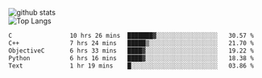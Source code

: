 ![github stats](https://github-readme-stats.vercel.app/api?username=AndreFerreira5&show_icons=true&theme=dark&count_private=true)
<br>
![Top Langs](https://github-readme-stats.vercel.app/api/top-langs/?username=AndreFerreira5&layout=compact&theme=dark)
<br>
<!--START_SECTION:waka-->

```txt
C                10 hrs 26 mins  ███████▓░░░░░░░░░░░░░░░░░   30.57 %
C++              7 hrs 24 mins   █████▒░░░░░░░░░░░░░░░░░░░   21.70 %
ObjectiveC       6 hrs 33 mins   ████▓░░░░░░░░░░░░░░░░░░░░   19.22 %
Python           6 hrs 16 mins   ████▓░░░░░░░░░░░░░░░░░░░░   18.38 %
Text             1 hr 19 mins    █░░░░░░░░░░░░░░░░░░░░░░░░   03.86 %
```

<!--END_SECTION:waka-->
